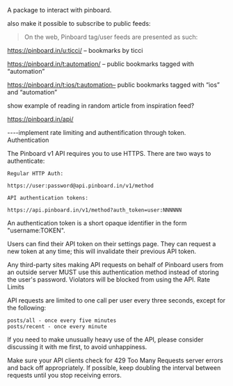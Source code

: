 
A package to interact with pinboard.

also make it possible to subscribe to public feeds:

>On the web, Pinboard tag/user feeds are presented as such:

https://pinboard.in/u:ticci/ – bookmarks by ticci

https://pinboard.in/t:automation/ – public bookmarks tagged with “automation”

https://pinboard.in/t:ios/t:automation– public bookmarks tagged with “ios” and “automation” 

show example of reading in random article from inspiration feed?

https://pinboard.in/api/






----implement rate limiting and authentification through token.
Authentication

The Pinboard v1 API requires you to use HTTPS. There are two ways to authenticate:

    Regular HTTP Auth:

    https://user:password@api.pinboard.in/v1/method

    API authentication tokens:

    https://api.pinboard.in/v1/method?auth_token=user:NNNNNN

An authentication token is a short opaque identifier in the form "username:TOKEN".

Users can find their API token on their settings page. They can request a new token at any time; this will invalidate their previous API token.

Any third-party sites making API requests on behalf of Pinboard users from an outside server MUST use this authentication method instead of storing the user's password. Violators will be blocked from using the API.
Rate Limits

API requests are limited to one call per user every three seconds, except for the following:

    posts/all - once every five minutes
    posts/recent - once every minute

If you need to make unusually heavy use of the API, please consider discussing it with me first, to avoid unhappiness.

Make sure your API clients check for 429 Too Many Requests server errors and back off appropriately. If possible, keep doubling the interval between requests until you stop receiving errors. 
